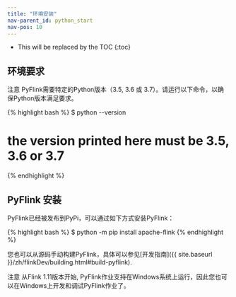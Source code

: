 ```yaml
---
title: "环境安装"
nav-parent_id: python_start
nav-pos: 10
---
```

<!--
Licensed to the Apache Software Foundation (ASF) under one
or more contributor license agreements.  See the NOTICE file
distributed with this work for additional information
regarding copyright ownership.  The ASF licenses this file
to you under the Apache License, Version 2.0 (the
"License"); you may not use this file except in compliance
with the License.  You may obtain a copy of the License at

  http://www.apache.org/licenses/LICENSE-2.0

Unless required by applicable law or agreed to in writing,
software distributed under the License is distributed on an
"AS IS" BASIS, WITHOUT WARRANTIES OR CONDITIONS OF ANY
KIND, either express or implied.  See the License for the
specific language governing permissions and limitations
under the License.
-->

* This will be replaced by the TOC
{:toc}

## 环境要求
<span class="label label-info">注意</span> PyFlink需要特定的Python版本（3.5, 3.6 或 3.7）。请运行以下命令，以确保Python版本满足要求。

{% highlight bash %}
$ python --version
# the version printed here must be 3.5, 3.6 or 3.7
{% endhighlight %}

## PyFlink 安装

PyFlink已经被发布到PyPi，可以通过如下方式安装PyFlink：

{% highlight bash %}
$ python -m pip install apache-flink
{% endhighlight %}

您也可以从源码手动构建PyFlink，具体可以参见[开发指南]({{ site.baseurl }}/zh/flinkDev/building.html#build-pyflink).

<span class="label label-info">注意</span> 从Flink 1.11版本开始, PyFlink作业支持在Windows系统上运行，因此您也可以在Windows上开发和调试PyFlink作业了。
